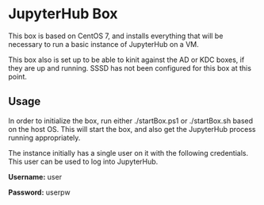 # JupyterHub Box
This box is based on CentOS 7, and installs everything that will be necessary to run a basic instance of JupyterHub on a VM.

This box also is set up to be able to kinit against the AD or KDC boxes, if they are up and running. SSSD has not been configured for this box at this point.

## Usage

In order to initialize the box, run either ./startBox.ps1 or ./startBox.sh based on the host OS. This will start the box, and also get the JupyterHub process running appropriately.

The instance initially has a single user on it with the following credentials. This user can be used to log into JupyterHub.

**Username:** user

**Password:** userpw
